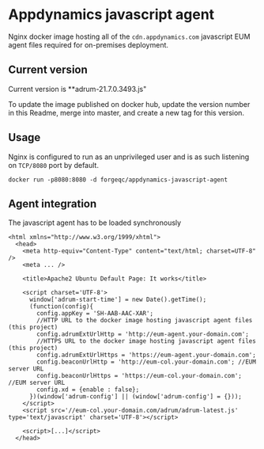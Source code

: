 # Appdynamics javascript agent
Nginx docker image hosting all of the `cdn.appdynamics.com` javascript EUM agent files required for on-premises deployment.

## Current version
Current version is **adrum-21.7.0.3493.js"

To update the image published on docker hub, update the version number in this Readme, merge into master, and create a new tag for this version.

## Usage
Nginx is configured to run as an unprivileged user and is as such listening on `TCP/8080` port by default.

```
docker run -p8080:8080 -d forgeqc/appdynamics-javascript-agent
```

## Agent integration
The javascript agent has to be loaded synchronously

```
<html xmlns="http://www.w3.org/1999/xhtml">
  <head>
    <meta http-equiv="Content-Type" content="text/html; charset=UTF-8" />
    <meta ... />

    <title>Apache2 Ubuntu Default Page: It works</title>
    
    <script charset='UTF-8'>
      window['adrum-start-time'] = new Date().getTime();
      (function(config){
        config.appKey = 'SH-AAB-AAC-XAR';
        //HTTP URL to the docker image hosting javascript agent files (this project)
        config.adrumExtUrlHttp = 'http://eum-agent.your-domain.com';
        //HTTPS URL to the docker image hosting javascript agent files (this project)
        config.adrumExtUrlHttps = 'https://eum-agent.your-domain.com'; 
        config.beaconUrlHttp = 'http://eum-col.your-domain.com'; //EUM server URL
        config.beaconUrlHttps = 'https://eum-col.your-domain.com'; //EUM server URL
        config.xd = {enable : false};
      })(window['adrum-config'] || (window['adrum-config'] = {}));
    </script>
    <script src='//eum-col.your-domain.com/adrum/adrum-latest.js' type='text/javascript' charset='UTF-8'></script>
    
    <script>[...]</script>
  </head>
```
